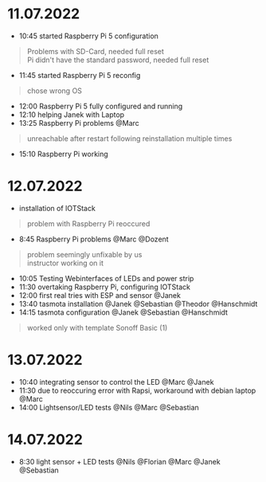 # 11.07.2022
* 10:45 started Raspberry Pi 5 configuration
> Problems with SD-Card, needed full reset\
> Pi didn't have the standard password, needed full reset
* 11:45 started Raspberry Pi 5 reconfig
> chose wrong OS
* 12:00 Raspberry Pi 5 fully configured and running
* 12:10 helping Janek with Laptop
* 13:25 Raspberry Pi problems @Marc
> unreachable after restart
> following reinstallation multiple times
* 15:10 Raspberry Pi working

# 12.07.2022
* installation of IOTStack
> problem with Raspberry Pi reoccured
* 8:45 Raspberry Pi problems @Marc @Dozent
> problem seemingly unfixable by us\
> instructor working on it
* 10:05 Testing Webinterfaces of LEDs and power strip
* 11:30 overtaking Raspberry Pi, configuring IOTStack
* 12:00 first real tries with ESP and sensor @Janek
* 13:40 tasmota installation @Janek @Sebastian @Theodor @Hanschmidt
* 14:15 tasmota configuration @Janek @Sebastian @Hanschmidt
> worked only with template Sonoff Basic (1)

# 13.07.2022
* 10:40 integrating sensor to control the LED @Marc @Janek
* 11:30 due to reoccuring error with Rapsi, workaround with debian laptop @Marc
* 14:00 Lightsensor/LED tests @Nils @Marc @Sebastian

# 14.07.2022
* 8:30 light sensor + LED tests @Nils @Florian @Marc @Janek @Sebastian